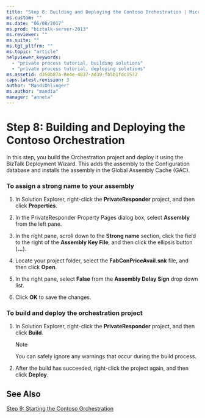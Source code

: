 ```yaml
---
title: "Step 8: Building and Deploying the Contoso Orchestration | Microsoft Docs"
ms.custom: ""
ms.date: "06/08/2017"
ms.prod: "biztalk-server-2013"
ms.reviewer: ""
ms.suite: ""
ms.tgt_pltfrm: ""
ms.topic: "article"
helpviewer_keywords: 
  - "private process tutorial, building solutions"
  - "private process tutorial, deploying solutions"
ms.assetid: d350b87a-0e4e-4837-ad39-fb5b1fdc1532
caps.latest.revision: 3
author: "MandiOhlinger"
ms.author: "mandia"
manager: "anneta"
---
```

# Step 8: Building and Deploying the Contoso Orchestration
In this step, you build the Orchestration project and deploy it using the BizTalk Deployment Wizard. This adds the assembly to the Configuration database and installs the assembly in the Global Assembly Cache (GAC).  
  
### To assign a strong name to your assembly  
  
1.  In Solution Explorer, right-click the **PrivateResponder** project, and then click **Properties**.  
  
2.  In the PrivateResponder Property Pages dialog box, select **Assembly** from the left pane.  
  
3.  In the right pane, scroll down to the **Strong name** section, click the field to the right of the **Assembly Key File**, and then click the ellipsis button (**…**).  
  
4.  Locate your project folder, select the **FabConPriceAvail.snk** file, and then click **Open**.  
  
5.  In the right pane, select **False** from the **Assembly Delay Sign** drop down list.  
  
6.  Click **OK** to save the changes.  
  
### To build and deploy the orchestration project  
  
1.  In Solution Explorer, right-click the **PrivateResponder** project, and then click **Build**.  
  
    > [!NOTE]
    >  You can safely ignore any warnings that occur during the build process.  
  
2.  After the build has succeeded, right-click the project again, and then click **Deploy**.  
  
## See Also  
 [Step 9: Starting the Contoso Orchestration](../../adapters-and-accelerators/accelerator-rosettanet/step-9-starting-the-contoso-orchestration.md)